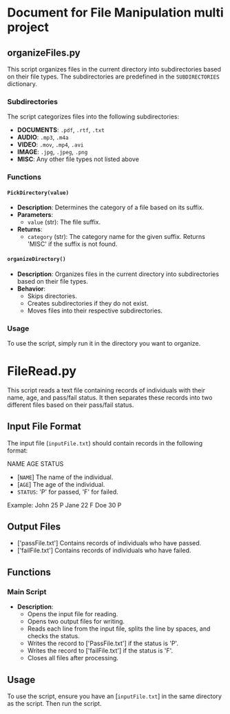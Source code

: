 # Document for File Manipulation multi project

## organizeFiles.py

This script organizes files in the current directory into subdirectories based on their file types. The subdirectories are predefined in the `SUBDIRECTORIES` dictionary.

### Subdirectories

The script categorizes files into the following subdirectories:

- **DOCUMENTS**: `.pdf`, `.rtf`, `.txt`
- **AUDIO**: `.mp3`, `.m4a`
- **VIDEO**: `.mov`, `.mp4`, `.avi`
- **IMAGE**: `.jpg`, `.jpeg`, `.png`
- **MISC**: Any other file types not listed above

### Functions

#### `PickDirectory(value)`

- **Description**: Determines the category of a file based on its suffix.
- **Parameters**: 
  - `value` (str): The file suffix.
- **Returns**: 
  - `category` (str): The category name for the given suffix. Returns 'MISC' if the suffix is not found.

#### `organizeDirectory()`

- **Description**: Organizes files in the current directory into subdirectories based on their file types.
- **Behavior**:
  - Skips directories.
  - Creates subdirectories if they do not exist.
  - Moves files into their respective subdirectories.

### Usage

To use the script, simply run it in the directory you want to organize.



# FileRead.py

This script reads a text file containing records of individuals with their name, age, and pass/fail status. It then separates these records into two different files based on their pass/fail status.

## Input File Format

The input file (`inputFile.txt`) should contain records in the following format:

NAME AGE STATUS

- [`NAME`] The name of the individual.
- [`AGE`] The age of the individual.
- `STATUS`: 'P' for passed, 'F' for failed.

Example: John 25 P Jane 22 F Doe 30 P


## Output Files
- ['passFile.txt'] Contains records of individuals who have passed.
- ['failFile.txt'] Contains records of individuals who have failed.

## Functions

### Main Script

- **Description**: 
  - Opens the input file for reading.
  - Opens two output files for writing.
  - Reads each line from the input file, splits the line by spaces, and checks the status.
  - Writes the record to ['PassFile.txt'] if the status is 'P'.
  - Writes the record to ['failFile.txt'] if the status is 'F'.
  - Closes all files after processing.

## Usage
To use the script, ensure you have an [`inputFile.txt`] in the same directory as the script. Then run the script.
